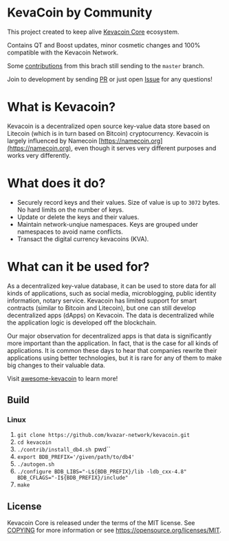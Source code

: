 # KevaCoin by Community

This project created to keep alive [Kevacoin Core](https://github.com/kevacoin-project/kevacoin) ecosystem.

Contains QT and Boost updates, minor cosmetic changes and 100% compatible with the Kevacoin Network.

Some [contributions](https://github.com/kevacoin-project/kevacoin/pulls) from this brach still sending to the `master` branch.

Join to development by sending [PR](https://github.com/kevacoin-project/kevacoin/pulls) or just open [Issue](https://github.com/kevacoin-project/kevacoin/issues) for any questions!

# What is Kevacoin?

Kevacoin is a decentralized open source key-value data store based on Litecoin (which is in turn based on Bitcoin) cryptocurrency. Kevacoin is largely influenced by Namecoin [https://namecoin.org](https://namecoin.org), even though it serves very different purposes and works very differently.

# What does it do?

* Securely record keys and their values. Size of value is up to `3072` bytes. No hard limits on the number of keys.
* Update or delete the keys and their values.
* Maintain network-unqiue namespaces. Keys are grouped under namespaces to avoid name conflicts.
* Transact the digital currency kevacoins (KVA).

# What can it be used for?

As a decentralized key-value database, it can be used to store data for all kinds of applications, such as social media, microblogging, public identity information, notary service. Kevacoin has limited support for smart contracts (similar to Bitcoin and Litecoin), but one can still develop decentralized apps (dApps) on Kevacoin. The data is decentralized while the application logic is developed off the blockchain.

Our major observation for decentralized apps is that data is significantly more important than the application. In fact, that is the case for all kinds of applications. It is common these days to hear that companies rewrite their applications using better technologies, but it is rare for any of them to make big changes to their valuable data.

Visit [awesome-kevacoin](https://github.com/kvazar-network/awesome-kevacoin) to learn more!

## Build

### Linux

1. `git clone https://github.com/kvazar-network/kevacoin.git`
2. `cd kevacoin`
3. `./contrib/install_db4.sh `pwd``
4. `export BDB_PREFIX='/given/path/to/db4'`
5. `./autogen.sh`
6. `./configure BDB_LIBS="-L${BDB_PREFIX}/lib -ldb_cxx-4.8" BDB_CFLAGS="-I${BDB_PREFIX}/include"`
7. `make`

## License

Kevacoin Core is released under the terms of the MIT license. See [COPYING](COPYING) for more
information or see https://opensource.org/licenses/MIT.
